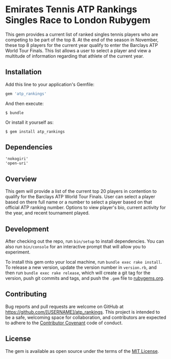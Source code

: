 # Emirates Tennis ATP Rankings Singles Race to London Rubygem

This gem provides a current list of ranked singles tennis players who are competing to be part of the top 8. At the end of the season in November, these top 8 players for the current year qualify to enter the Barclays ATP World Tour Finals. This list allows a user to select a player and view a multitude of information regarding that athlete of the current year.


## Installation

Add this line to your application's Gemfile:

```ruby
gem 'atp_rankings'
```

And then execute:

    $ bundle

Or install it yourself as:

    $ gem install atp_rankings


## Dependencies

```
'nokogiri'
'open-uri'
```


## Overview

This gem will provide a list of the current top 20 players in contention to qualify for the Barclays ATP World Tour Finals. User can select a player based on there full name or a number to select a player based on that official ATP ranking number. Options to view player's bio, current activity for the year, and recent tournament played.


## Development

After checking out the repo, run `bin/setup` to install dependencies. You can also run `bin/console` for an interactive prompt that will allow you to experiment.

To install this gem onto your local machine, run `bundle exec rake install`. To release a new version, update the version number in `version.rb`, and then run `bundle exec rake release`, which will create a git tag for the version, push git commits and tags, and push the `.gem` file to [rubygems.org](https://rubygems.org).

## Contributing

Bug reports and pull requests are welcome on GitHub at https://github.com/[USERNAME]/atp_rankings. This project is intended to be a safe, welcoming space for collaboration, and contributors are expected to adhere to the [Contributor Covenant](http://contributor-covenant.org) code of conduct.


## License

The gem is available as open source under the terms of the [MIT License](http://opensource.org/licenses/MIT).
